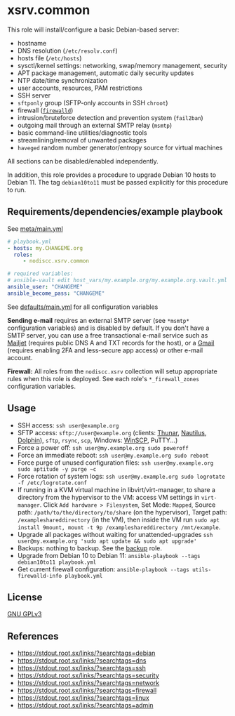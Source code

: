 # xsrv.common

This role will install/configure a basic Debian-based server:

- hostname
- DNS resolution (`/etc/resolv.conf`)
- hosts file (`/etc/hosts`)
- sysctl/kernel settings: networking, swap/memory management, security
- APT package management, automatic daily security updates
- NTP date/time synchronization
- user accounts, resources, PAM restrictions
- SSH server
 - `sftponly` group (SFTP-only accounts in SSH `chroot`)
- firewall ([`firewalld`](https://en.wikipedia.org/wiki/Firewalld))
- intrusion/bruteforce detection and prevention system (`fail2ban`)
- outgoing mail through an external SMTP relay (`msmtp`)
- basic command-line utilities/diagnostic tools
- streamlining/removal of unwanted packages
- `haveged` random number generator/entropy source for virtual machines

All sections can be disabled/enabled independently.

In addition, this role provides a procedure to upgrade Debian 10 hosts to Debian 11. The tag `debian10to11` must be passed explicitly for this procedure to run.

## Requirements/dependencies/example playbook

See [meta/main.yml](meta/main.yml)


```yaml
# playbook.yml
- hosts: my.CHANGEME.org
  roles:
     - nodiscc.xsrv.common

# required variables:
# ansible-vault edit host_vars/my.example.org/my.example.org.vault.yml
ansible_user: "CHANGEME"
ansible_become_pass: "CHANGEME"
```

See [defaults/main.yml](defaults/main.yml) for all configuration variables

**Sending e-mail** requires an external SMTP server (see `*msmtp*` configuration variables) and is disabled by default. If you don't have a SMTP server, you can use a free transactional e-mail service such as [Mailjet](https://www.mailjet.com/) (requires public DNS A and TXT records for the host), or a [Gmail](https://caupo.ee/blog/2020/07/05/how-to-install-msmtp-to-debian-10-for-sending-emails-with-gmail/) (requires enabling 2FA and less-secure app access) or other e-mail account.

**Firewall:** All roles from the `nodiscc.xsrv` collection will setup appropriate rules when this role is deployed. See each role's `*_firewall_zones` configuration variables.


## Usage

 - SSH access: `ssh user@example.org`
 - SFTP access: `sftp://user@example.org` (clients: [Thunar](http://docs.xfce.org/xfce/thunar/start), [Nautilus](https://wiki.gnome.org/action/show/Apps/Nautilus), [Dolphin](https://www.kde.org/applications/system/dolphin/)), `sftp`, `rsync`, `scp`, Windows: [WinSCP](https://winscp.net/eng/index.php), PuTTY...)
- Force a power off: `ssh user@my.example.org sudo poweroff`
- Force an immediate reboot: `ssh user@my.example.org sudo reboot`
- Force purge of unused configuration files: `ssh user@my.example.org sudo aptitude -y purge ~c`
- Force rotation of system logs: `ssh user@my.example.org sudo logrotate -f /etc/logrotate.conf`
- If running in a KVM virtual machine in libvirt/virt-manager, to share a directory from the hypervisor to the VM: access VM settings in `virt-manager`. Click `Add hardware > Filesystem`, Set Mode: `Mapped`, Source path: `/path/to/the/directory/to/share` (on the hypervisor), Target path: `/exampleshareddirectory` (in the VM), then inside the VM run `sudo apt install 9mount, mount -t 9p /exampleshareddirectory /mnt/example`.
- Upgrade all packages without waiting for unattended-upgrades `ssh user@my.example.org 'sudo apt update && sudo apt upgrade'`
- Backups: nothing to backup. See the [backup](../backup/README.md) role.
- Upgrade from Debian 10 to Debian 11: `ansible-playbook --tags debian10to11 playbook.yml`
- Get current firewall configuration: `ansible-playbook --tags utils-firewalld-info playbook.yml`


## License

[GNU GPLv3](../../LICENSE)


## References

- https://stdout.root.sx/links/?searchtags=debian
- https://stdout.root.sx/links/?searchtags=dns
- https://stdout.root.sx/links/?searchtags=ssh
- https://stdout.root.sx/links/?searchtags=security
- https://stdout.root.sx/links/?searchtags=network
- https://stdout.root.sx/links/?searchtags=firewall
- https://stdout.root.sx/links/?searchtags=linux
- https://stdout.root.sx/links/?searchtags=admin
